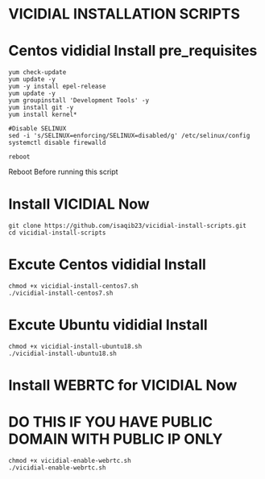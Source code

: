 # VICIDIAL INSTALLATION SCRIPTS
# Centos vididial Install pre_requisites 

```
yum check-update
yum update -y
yum -y install epel-release
yum update -y
yum groupinstall 'Development Tools' -y
yum install git -y
yum install kernel*

#Disable SELINUX
sed -i 's/SELINUX=enforcing/SELINUX=disabled/g' /etc/selinux/config    
systemctl disable firewalld

reboot
````
  Reboot Before running this script

# Install VICIDIAL Now

```
git clone https://github.com/isaqib23/vicidial-install-scripts.git
cd vicidial-install-scripts
```

# Excute Centos vididial Install
```
chmod +x vicidial-install-centos7.sh
./vicidial-install-centos7.sh
```

# Excute Ubuntu vididial Install
```
chmod +x vicidial-install-ubuntu18.sh
./vicidial-install-ubuntu18.sh
```

# Install WEBRTC for VICIDIAL Now
# DO THIS IF YOU HAVE PUBLIC DOMAIN WITH PUBLIC IP ONLY

```
chmod +x vicidial-enable-webrtc.sh
./vicidial-enable-webrtc.sh
```
